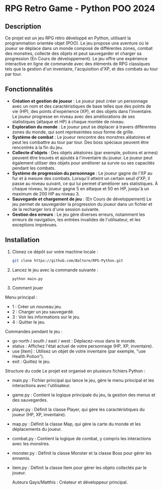 # RPG Retro Game - Python POO 2024

## Description
Ce projet est un jeu RPG rétro développé en Python, utilisant la programmation orientée objet (POO). Le jeu propose une aventure où le joueur se déplace dans un monde composé de différentes zones, combat des monstres, collecte des objets et peut sauvegarder et charger sa progression (En Cours de développement). Le jeu offre une expérience interactive en ligne de commande avec des éléments de RPG classiques tels que la gestion d'un inventaire, l'acquisition d'XP, et des combats au tour par tour.

## Fonctionnalités
- **Création et gestion de joueur** : Le joueur peut créer un personnage avec un nom et des caractéristiques de base telles que des points de vie (HP), des points d'expérience (XP), et des objets dans l'inventaire. Le joueur progresse en niveau avec des améliorations de ses statistiques (attaque et HP) à chaque montée de niveau.
- **Exploration du monde** : Le joueur peut se déplacer à travers différentes zones du monde, qui sont représentées sous forme de grille.
- **Système de combat** : Le joueur rencontre des monstres aléatoires et peut les combattre au tour par tour. Des boss spéciaux peuvent être rencontrés à la fin du jeu.
- **Collecte d'objets** : Des objets aléatoires (par exemple, potions et armes) peuvent être trouvés et ajoutés à l'inventaire du joueur. Le joueur peut également utiliser des objets pour améliorer sa survie ou ses capacités pendant les combats.
- **Système de progression du personnage** : Le joueur gagne de l'XP au fur et à mesure des combats. Lorsqu'il atteint un certain seuil d'XP, il passe au niveau suivant, ce qui lui permet d'améliorer ses statistiques. À chaque niveau, le joueur gagne 5 en attaque et 50 en HP, jusqu'à un maximum de 200 HP au niveau 3.
- **Sauvegarde et chargement de jeu** : (En Cours de développement) Le jeu permet de sauvegarder la progression du joueur dans un fichier et de la recharger lors d'une session suivante.
- **Gestion des erreurs** : Le jeu gère diverses erreurs, notamment les erreurs de navigation, les entrées invalides de l'utilisateur, et les exceptions imprévues.

## Installation

1. Clonez ce dépôt sur votre machine locale :

   ```bash
   git clone https://github.com/Baltore/RPG-Python.git
   
2. Lancez le jeu avec la commande suivante :

   ```bash
   python main.py

3. Comment jouer

Menu principal :

- 1 : Créer un nouveau jeu.
- 2 : Charger un jeu sauvegardé.
- 3 : Voir les informations sur le jeu.
- 4 : Quitter le jeu.

Commandes pendant le jeu :

- go north / south / east / west : Déplacez-vous dans le monde.
- status : Affichez l'état actuel de votre personnage (HP, XP, inventaire).
- use [item] : Utilisez un objet de votre inventaire (par exemple, "use Health Potion").
- exit : Quittez le jeu.

Structure du code
Le projet est organisé en plusieurs fichiers Python :

- main.py : Fichier principal qui lance le jeu, gère le menu principal et les interactions avec l'utilisateur.
- game.py : Contient la logique principale du jeu, la gestion des menus et des sauvegardes.
- player.py : Définit la classe Player, qui gère les caractéristiques du joueur (HP, XP, inventaire).
- map.py : Définit la classe Map, qui gère la carte du monde et les déplacements du joueur.
- combat.py : Contient la logique de combat, y compris les interactions avec les monstres.
- monster.py : Définit la classe Monster et la classe Boss pour gérer les ennemis.
- item.py : Définit la classe Item pour gérer les objets collectés par le joueur.


  Auteurs
  Qays/Matthis : Créateur et développeur principal.
